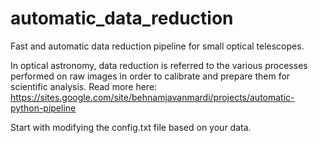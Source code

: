 # automatic_data_reduction
Fast and automatic data reduction pipeline for small optical telescopes.

In optical astronomy, data reduction is referred to the various processes performed on raw images in order to calibrate and prepare them for scientific analysis. Read more here: https://sites.google.com/site/behnamjavanmardi/projects/automatic-python-pipeline


Start with modifying the config.txt file based on your data.
